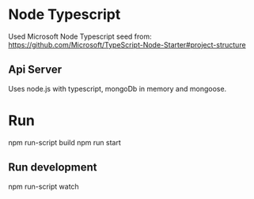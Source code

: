 # Node Typescript
Used Microsoft Node Typescript seed from: 
https://github.com/Microsoft/TypeScript-Node-Starter#project-structure

## Api Server
Uses node.js with typescript, mongoDb in memory and mongoose.

# Run
npm run-script build
npm run start

## Run development
npm run-script watch
